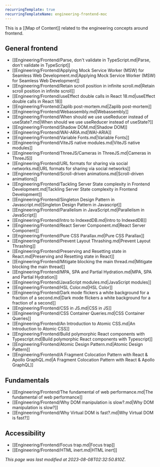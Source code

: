 ```yaml
---
recurringTemplate: true
recurringTemplateName: engineering-frontend-moc
---
```


This is a [[Map of Content]] related to the engineering concepts around frontend.

## General frontend

- [[Engineering/Frontend/Parse, don't validate in TypeScript.md|Parse, don't validate in TypeScript]]
- [[Engineering/Frontend/Applying Mock Service Worker (MSW) for Seamless Web Development.md|Applying Mock Service Worker (MSW) for Seamless Web Development]]
- [[Engineering/Frontend/Retain scroll position in infinite scroll.md|Retain scroll position in infinite scroll]]
- [[Engineering/Frontend/useEffect double calls in React 18.md|useEffect double calls in React 18]]
- [[Engineering/Frontend/Zaplib post-mortem.md|Zaplib post-mortem]]
- [[Engineering/Frontend/Webassembly.md|Webassembly]]
- [[Engineering/Frontend/When should we use useReducer instead of useState?.md|When should we use useReducer instead of useState?]]
- [[Engineering/Frontend/Shadow DOM.md|Shadow DOM]]
- [[Engineering/Frontend/WAI-ARIA.md|WAI-ARIA]]
- [[Engineering/Frontend/Variable Fonts.md|Variable Fonts]]
- [[Engineering/Frontend/ViteJS native modules.md|ViteJS native modules]]
- [[Engineering/Frontend/ThreeJS/Cameras in ThreeJS.md|Cameras in ThreeJS]]
- [[Engineering/Frontend/URL formats for sharing via social networks.md|URL formats for sharing via social networks]]
- [[Engineering/Frontend/Scroll-driven animations.md|Scroll-driven animations]]
- [[Engineering/Frontend/Tackling Server State complexity in Frontend Development.md|Tackling Server State complexity in Frontend Development]]
- [[Engineering/Frontend/Singleton Design Pattern in Javascript.md|Singleton Design Pattern in Javascript]]
- [[Engineering/Frontend/Parallelism in JavaScript.md|Parallelism in JavaScript]]
- [[Engineering/Frontend/Intro to IndexedDB.md|Intro to IndexedDB]]
- [[Engineering/Frontend/React Server Component.md|React Server Component]]
- [[Engineering/Frontend/Pure CSS Parallax.md|Pure CSS Parallax]]
- [[Engineering/Frontend/Prevent Layout Thrashing.md|Prevent Layout Thrashing]]
- [[Engineering/Frontend/Preserving and Resetting state in React.md|Preserving and Resetting state in React]]
- [[Engineering/Frontend/Mitigate blocking the main thread.md|Mitigate blocking the main thread]]
- [[Engineering/Frontend/MPA, SPA and Partial Hydration.md|MPA, SPA and Partial Hydration]]
- [[Engineering/Frontend/JavaScript modules.md|JavaScript modules]]
- [[Engineering/Frontend/HSL Color.md|HSL Color]]
- [[Engineering/Frontend/Dark mode flickers a white background for a fraction of a second.md|Dark mode flickers a white background for a fraction of a second]]
- [[Engineering/Frontend/CSS in JS.md|CSS in JS]]
- [[Engineering/Frontend/CSS Container Queries.md|CSS Container Queries]]
- [[Engineering/Frontend/An Introduction to Atomic CSS.md|An Introduction to Atomic CSS]]
- [[Engineering/Frontend/Build polymorphic React components with Typescript.md|Build polymorphic React components with Typescript]]
- [[Engineering/Frontend/Atomic Design Pattern.md|Atomic Design Pattern]]
- [[Engineering/Frontend/A Fragment Colocation Pattern with React & Apollo GraphQL.md|A Fragment Colocation Pattern with React & Apollo GraphQL]]

## Fundamentals

- [[Engineering/Frontend/The fundamental of web performance.md|The fundamental of web performance]]
- [[Engineering/Frontend/Why DOM manipulation is slow?.md|Why DOM manipulation is slow?]]
- [[Engineering/Frontend/Why Virtual DOM is fast?.md|Why Virtual DOM is fast?]]

## Accessibility

- [[Engineering/Frontend/Focus trap.md|Focus trap]]
- [[Engineering/Frontend/HTML inert.md|HTML inert]]


*This page was last modified at 2023-08-08T02:32:50.810Z*.
